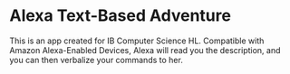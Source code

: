 # Alexa Text-Based Adventure
This is an app created for IB Computer Science HL. Compatible with Amazon Alexa-Enabled Devices, Alexa will read you the description, and you can then verbalize your commands to her.
